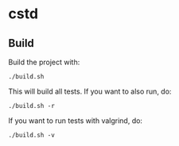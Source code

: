 # cstd

## Build
Build the project with:
```
./build.sh
```
This will build all tests. If you want to also run, do:
```
./build.sh -r
```
If you want to run tests with valgrind, do:
```
./build.sh -v
```